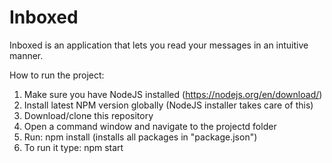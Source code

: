 # Inboxed
Inboxed is an application that lets you read your messages in an intuitive manner.

How to run the project:
1. Make sure you have NodeJS installed (https://nodejs.org/en/download/)
2. Install latest NPM version globally (NodeJS installer takes care of this)
3. Download/clone this repository
4. Open a command window and navigate to the projectd folder
5. Run: npm install (installs all packages in "package.json")
6. To run it type: npm start
